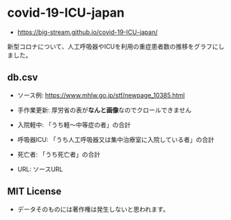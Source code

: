 # covid-19-ICU-japan

- https://big-stream.github.io/covid-19-ICU-japan/

新型コロナについて、人工呼吸器やICUを利用の重症患者数の推移をグラフにしました。


## db.csv

- ソース例: https://www.mhlw.go.jp/stf/newpage_10385.html
- 手作業更新: 厚労省の表が**なんと画像**なのでクロールできません


- 入院軽中: 「うち軽〜中等症の者」の合計
- 呼吸器ICU: 「うち人工呼吸器又は集中治療室に入院している者」の合計
- 死亡者: 「うち死亡者」の合計
- URL: ソースURL


## MIT License

- データそのものには著作権は発生しないと思われます。

